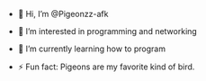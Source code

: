 - 👋 Hi, I’m @Pigeonzz-afk
- 👀 I’m interested in programming and networking
- 🌱 I’m currently learning how to program

  

- ⚡ Fun fact: Pigeons are my favorite kind of bird.

<!---
Pigeonzz-afk/Pigeonzz-afk is a ✨ special ✨ repository because its `README.md` (this file) appears on your GitHub profile.
You can click the Preview link to take a look at your changes.
--->
